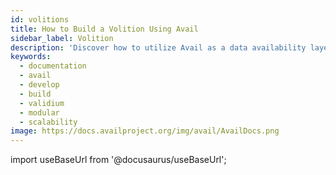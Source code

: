 ```yaml
---
id: volitions
title: How to Build a Volition Using Avail
sidebar_label: Volition
description: 'Discover how to utilize Avail as a data availability layer to build a Volitions.'
keywords:
  - documentation
  - avail
  - develop
  - build
  - validium
  - modular
  - scalability
image: https://docs.availproject.org/img/avail/AvailDocs.png
---
```


import useBaseUrl from '@docusaurus/useBaseUrl';
